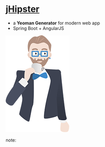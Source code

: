 #  [jHipster](http://jhipster.github.io/)

- a **Yeoman Generator** for modern web app
- Spring Boot + AngularJS

<img style="background:none; border:none; box-shadow:none;" src="resources/jhipster.png">

note:
